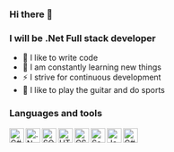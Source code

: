 ### Hi there 👋

### I will be .Net Full stack developer
- 💪 I like to write code
- 📖 I am constantly learning new things
- ⚡ I strive for continuous development
- 🥳 I like to play the guitar and do sports

### Languages and tools 
<img align = "left" alt = "C#" width = "26px" src="https://www.pngegg.com/en/png-nwuho" />
<img align = "left" alt = ".Net" width = "26px" src="" />
<img align = "left" alt = "SQL" width = "26px" src="" />
<img align = "left" alt = "HTML" width = "26px" src="" />
<img align = "left" alt = "CSS" width = "26px" src="" />
<img align = "left" alt = "Sass" width = "26px" src="" />
<img align = "left" alt = "JavaScript" width = "26px" src="" />
<img align = "left" alt = "C#" width = "26px" src="" />
